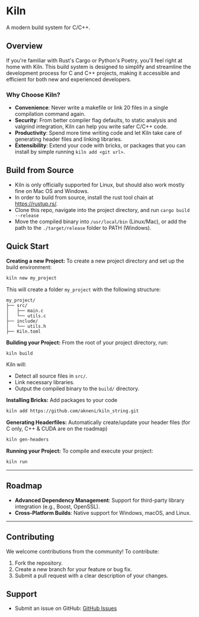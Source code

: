 # Kiln
A modern build system for C/C++.

## Overview
If you're familiar with Rust's Cargo or Python's Poetry, you'll feel right at home with Kiln. This build system is designed to simplify and streamline the development process for C and C++ projects, making it accessible and efficient for both new and experienced developers.

### Why Choose Kiln?
- **Convenience**: Never write a makefile or link 20 files in a single compilation command again.
- **Security**: From better compiler flag defaults, to static analysis and valgrind integration, Kiln can help you write safer C/C++ code. 
- **Productivity**: Spend more time writing code and let Kiln take care of generating header files and linking libraries. 
- **Extensibility**: Extend your code with bricks, or packages that you can install by simple running `kiln add <git url>`. 

## Build from Source
- Kiln is only officially supported for Linux, but should also work mostly fine on Mac OS and Windows. 
- In order to build from source, install the rust tool chain at https://rustup.rs/. 
- Clone this repo, navigate into the project directory, and run `cargo build --release`
- Move the compiled binary into `/usr/local/bin` (Linux/Mac), or add the path to the `./target/release` folder to PATH (Windows). 

## Quick Start
**Creating a new Project:** To create a new project directory and set up the build environment:
```bash
kiln new my_project
```
This will create a folder `my_project` with the following structure:
```
my_project/
├── src/
│   ├── main.c
│   └── utils.c
├── include/
│   └── utils.h
├── Kiln.toml
```
 **Building your Project:** From the root of your project directory, run:
```bash
kiln build
```
Kiln will:
- Detect all source files in `src/`.
- Link necessary libraries.
- Output the compiled binary to the `build/` directory.

**Installing Bricks:** Add packages to your code
```bash
kiln add https://github.com/akneni/kiln_string.git
```

**Generating Headerfiles:** Automatically create/update your header files (for C only, C++ & CUDA are on the roadmap)
```bash
kiln gen-headers
```

**Running your Project:** To compile and execute your project:
```bash
kiln run
```

---

## Roadmap
- **Advanced Dependency Management**: Support for third-party library integration (e.g., Boost, OpenSSL).
- **Cross-Platform Builds**: Native support for Windows, macOS, and Linux.

---

## Contributing
We welcome contributions from the community! To contribute:
1. Fork the repository.
2. Create a new branch for your feature or bug fix.
3. Submit a pull request with a clear description of your changes.


## Support
- Submit an issue on GitHub: [GitHub Issues](https://github.com/akneni/kiln/issues)
